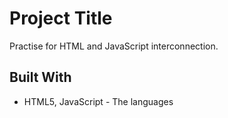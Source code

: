 # Project Title

Practise for HTML and JavaScript interconnection.

## Built With

* HTML5, JavaScript - The languages
